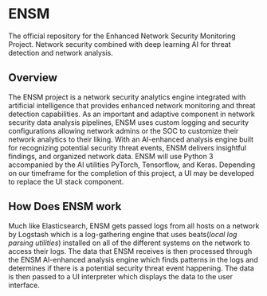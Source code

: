 # ENSM
The official repository for the Enhanced Network Security Monitoring Project. Network security combined with deep learning AI for threat detection and network analysis.

## Overview
The ENSM project is a network security analytics engine integrated with artificial intelligence that provides enhanced network monitoring and threat detection capabilities. As an important and adaptive component in network security data analysis pipelines, ENSM uses custom logging and security configurations allowing network admins or the SOC to customize their network analytics to their liking. With an AI-enhanced analysis engine built for recognizing potential security threat events, ENSM delivers insightful findings, and organized network data. ENSM will use Python 3 accompanied by the AI utilities PyTorch, Tensorflow, and Keras. Depending on our timeframe for the completion of this project, a UI may be developed to replace the UI stack component.

## How Does ENSM work
Much like Elasticsearch, ENSM gets passed logs from all hosts on a network by Logstash which is a log-gathering engine that uses beats(*local log parsing utilities*) installed on all of the different systems on the network to access their logs. The data that ENSM receives is then processed through the ENSM AI-enhanced analysis engine which finds patterns in the logs and determines if there is a potential security threat event happening. The data is then passed to a UI interpreter which displays the data to the user interface.
